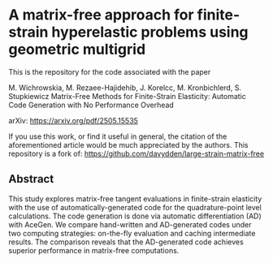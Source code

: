 # A matrix-free approach for finite-strain hyperelastic problems using geometric multigrid

This is the repository for the code associated with the paper 

M. Wichrowskia, M. Rezaee-Hajidehib, J. Korelcc, M. Kronbichlerd, S. Stupkiewicz
Matrix-Free Methods for Finite-Strain Elasticity: Automatic Code
Generation with No Performance Overhead

arXiv: https://arxiv.org/pdf/2505.15535

If you use this work, or find it useful in general, the citation of the aforementioned article would be much appreciated by the authors.
This repository is a fork of: https://github.com/davydden/large-strain-matrix-free

## Abstract
This study explores matrix-free tangent evaluations in finite-strain elasticity with the use of automatically-generated code for the quadrature-point level calculations. The code generation is done via automatic differentiation (AD) with AceGen. We compare hand-written and AD-generated codes under two computing strategies: on-the-fly evaluation and caching intermediate results. The comparison reveals that the AD-generated code achieves superior performance in matrix-free computations.
